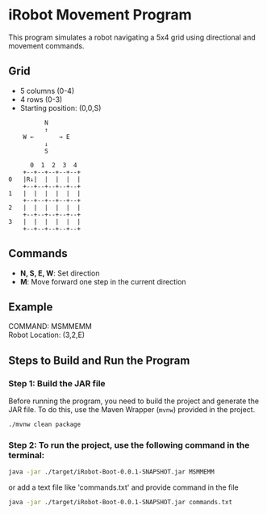 # iRobot Movement Program

This program simulates a robot navigating a 5x4 grid using directional and movement commands.

## Grid
- 5 columns (0-4)
- 4 rows (0-3)
- Starting position: (0,0,S)

```
          N
          ↑
    W ←       → E
          ↓
          S

      0  1  2  3  4
    +--+--+--+--+--+                
0   |R↓|  |  |  |  |
    +--+--+--+--+--+
1   |  |  |  |  |  |
    +--+--+--+--+--+
2   |  |  |  |  |  |
    +--+--+--+--+--+
3   |  |  |  |  |  |
    +--+--+--+--+--+
```


## Commands
- **N, S, E, W**: Set direction
- **M**: Move forward one step in the current direction

## Example

COMMAND: MSMMEMM \
Robot Location: (3,2,E)


## Steps to Build and Run the Program

### Step 1: Build the JAR file

Before running the program, you need to build the project and generate the JAR file. To do this, use the Maven Wrapper (`mvnw`) provided in the project.

```bash
./mvnw clean package
```

### Step 2: To run the project, use the following command in the terminal:

```bash
java -jar ./target/iRobot-Boot-0.0.1-SNAPSHOT.jar MSMMEMM
```
or add a text file like 'commands.txt' and provide command in the file
```bash
java -jar ./target/iRobot-Boot-0.0.1-SNAPSHOT.jar commands.txt

